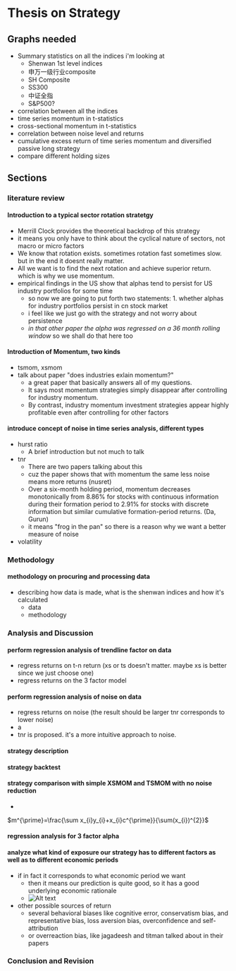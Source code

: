 # Thesis on Strategy
## Graphs needed
- Summary statistics on all the indices i'm looking at
  - Shenwan 1st level indices
  - 申万一级行业composite
  - SH Composite
  - SS300
  - 中证全指
  - S&P500?
- correlation between all the indices
- time series momentum in t-statistics
- cross-sectional momentum in t-statistics
- correlation between noise level and returns
- cumulative excess return of time series momentum and diversified passive long strategy
- compare different holding sizes
## Sections
### literature review
#### Introduction to a typical sector rotation stratetgy
- Merrill Clock provides the theoretical backdrop of this strategy
- it means you only have to think about the cyclical nature of sectors, not macro or micro factors
- We know that rotation exists. sometimes rotation fast sometimes slow. but in the end it doesnt really matter. 
- All we want is to find the next rotation and achieve superior return. which is why we use momentum.
- empirical findings in the US show that alphas tend to persist for US industry portfolios for some time
  - so now we are going to put forth two statements: 1. whether alphas for industry portfolios persist in cn stock market
  - i feel like we just go with the strategy and not worry about persistence
  - *in that other paper the alpha was regressed on a 36 month rolling window* so we shall do that here too
#### Introduction of Momentum, two kinds
- tsmom, xsmom
- talk about paper "does industries exlain momentum?"
  - a great paper that basically answers all of my questions. 
  - It says most momentum strategies simply disappear after controlling for industry momentum. 
  - By contrast, industry momentum investment strategies appear highly profitable even after controlling for other factors
#### introduce concept of noise in time series analysis, different types
- hurst ratio
  - A brief introduction but not much to talk
- tnr
  - There are two papers talking about this
  - cuz the paper shows that with momentum the same less noise means more returns (nusret)
  - Over a six-month holding period, momentum decreases monotonically from 8.86% for stocks with continuous information during their formation period to 2.91% for stocks with discrete information but similar cumulative formation-period returns. (Da, Gurun)
  - it means "frog in the pan" so there is a reason why we want a better measure of noise
- volatility
### Methodology
#### methodology on procuring and processing data
- describing how data is made, what is the shenwan indices and how it's calculated
  - data
  - methodology
### Analysis and Discussion
#### perform regression analysis of trendline factor on data
- regress returns on t-n return (xs or ts doesn't matter. maybe xs is better since we just choose one)
- regress returns on the 3 factor model
#### perform regression analysis of noise on data 
- regress returns on noise (the result should be larger tnr corresponds to lower noise)
- a
- tnr is proposed. it's a more intuitive approach to noise. 
#### strategy description
#### strategy backtest
#### strategy comparison with simple XSMOM and TSMOM with no noise reduction
- 
$m^{\prime}=\frac{\sum x_{i}y_{i}+x_{i}c^{\prime}}{\sum(x_{i})^{2}}$
#### regression analysis for 3 factor alpha
#### analyze what kind of exposure our strategy has to different factors as well as to different economic periods
- if in fact it corresponds to what economic period we want
  - then it means our prediction is quite good, so it has a good underlying economic rationale
  - ![Alt text](image.png)
- other possible sources of return
  - several behavioral biases like cognitive error, conservatism bias, and representative bias, loss aversion bias, overconfidence and self-attribution
  - or overreaction bias, like jagadeesh and titman talked about in their papers
### Conclusion and Revision